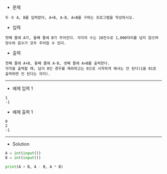 - 문제

```
두 수 A, B를 입력받아, A+B, A-B, A×B를 구하는 프로그램을 작성하시오.
```

- 입력

```
첫째 줄에 A가, 둘째 줄에 B가 주어진다. 각각의 수는 10진수로 1,000자리를 넘지 않으며 양수와 음수가 모두 주어질 수 있다.
```

- 출력

```
첫째 줄에 A+B, 둘째 줄에 A-B, 셋째 줄에 A×B를 출력한다.
각각을 출력할 때, 답이 0인 경우를 제외하고는 0으로 시작하게 해서는 안 된다(1을 01로 출력하면 안 된다는 의미).
```

---

- 예제 입력 1 

```
1
-1
```

- 예제 출력 1 

```
0
2
-1
```

---

- Solution

```py
A = int(input())
B = int(input())

print(A + B, A - B, A * B)
```
